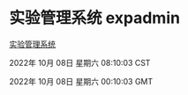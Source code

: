 # 实验管理系统 expadmin
[实验管理系统](http://27.19.33.125:56808/expadmin-782313d2-e1b1-4ea7-932e-3a55e6a1a4d0/)

2022年 10月 08日 星期六 08:10:03 CST

2022年 10月 08日 星期六 00:10:03 GMT

